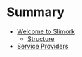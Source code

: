 # Summary

* [Welcome to Slimork](README.md)
    * [Structure](welcome/structure.md)
* [Service Providers](service-providers/README.md)

